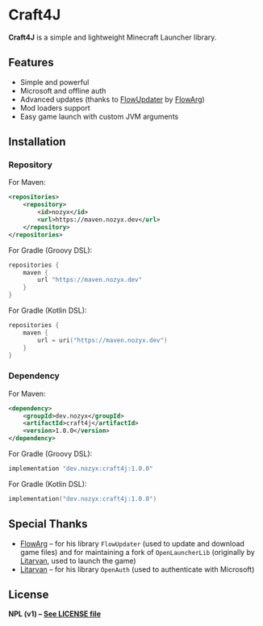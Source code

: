 # Craft4J

**Craft4J** is a simple and lightweight Minecraft Launcher library.

## Features

- Simple and powerful
- Microsoft and offline auth
- Advanced updates (thanks to [FlowUpdater](https://github.com/FlowArg/FlowUpdater) by [FlowArg](https://github.com/FlowArg))
- Mod loaders support
- Easy game launch with custom JVM arguments

## Installation

### Repository

For Maven:

```xml
<repositories>
    <repository>
        <id>nozyx</id>
        <url>https://maven.nozyx.dev</url>
    </repository>
</repositories>
```

For Gradle (Groovy DSL):

```groovy
repositories {
    maven {
        url "https://maven.nozyx.dev"
    }
}
```

For Gradle (Kotlin DSL):

```kotlin
repositories {
    maven {
        url = uri("https://maven.nozyx.dev")
    }
}
```

### Dependency

For Maven:

```xml
<dependency>
    <groupId>dev.nozyx</groupId>
    <artifactId>craft4j</artifactId>
    <version>1.0.0</version>
</dependency>
```

For Gradle (Groovy DSL):

```groovy
implementation "dev.nozyx:craft4j:1.0.0"
```

For Gradle (Kotlin DSL):

```kotlin
implementation("dev.nozyx:craft4j:1.0.0")
```

## Special Thanks

- [FlowArg](https://github.com/FlowArg) – for his library `FlowUpdater` (used to update and download game files) and for maintaining a fork of `OpenLauncherLib` (originally by [Litarvan](https://github.com/Litarvan), used to launch the game)
- [Litarvan](https://github.com/Litarvan) – for his library `OpenAuth` (used to authenticate with Microsoft)


## License

**NPL (v1) – [See LICENSE file](./LICENSE)**
